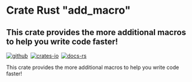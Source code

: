 # Crate Rust "add_macro" 
## This crate provides the more additional macros to help you write code faster!

[![github]](https://github.com/DrakeN-inc/crate-add-macro)&ensp;[![crates-io]](https://crates.io/crates/add_macro)&ensp;[![docs-rs]](https://docs.rs/add_macro)

[github]: https://img.shields.io/badge/github-8da0cb?style=for-the-badge&labelColor=555555&logo=github
[crates-io]: https://img.shields.io/badge/crates.io-fc8d62?style=for-the-badge&labelColor=555555&logo=rust
[docs-rs]: https://img.shields.io/badge/docs.rs-66c2a5?style=for-the-badge&labelColor=555555&logo=docs.rs

This crate provides the more additional macros to help you write code faster!
